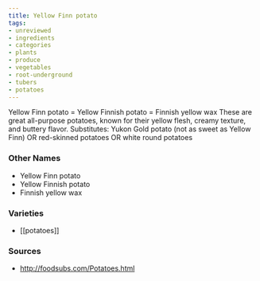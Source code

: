 ```yaml
---
title: Yellow Finn potato
tags:
- unreviewed
- ingredients
- categories
- plants
- produce
- vegetables
- root-underground
- tubers
- potatoes
---
```

Yellow Finn potato = Yellow Finnish potato = Finnish yellow wax These are great all-purpose potatoes, known for their yellow flesh, creamy texture, and buttery flavor. Substitutes: Yukon Gold potato (not as sweet as Yellow Finn) OR red-skinned potatoes OR white round potatoes

### Other Names

* Yellow Finn potato
* Yellow Finnish potato
* Finnish yellow wax

### Varieties

* [[potatoes]]

### Sources
* http://foodsubs.com/Potatoes.html
